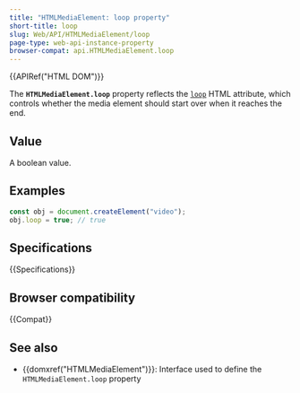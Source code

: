```yaml
---
title: "HTMLMediaElement: loop property"
short-title: loop
slug: Web/API/HTMLMediaElement/loop
page-type: web-api-instance-property
browser-compat: api.HTMLMediaElement.loop
---
```


{{APIRef("HTML DOM")}}

The **`HTMLMediaElement.loop`** property reflects the [`loop`](/en-US/docs/Web/HTML/Reference/Element/video#loop) HTML attribute, which controls whether the media element should start over when it reaches the end.

## Value

A boolean value.

## Examples

```js
const obj = document.createElement("video");
obj.loop = true; // true
```

## Specifications

{{Specifications}}

## Browser compatibility

{{Compat}}

## See also

- {{domxref("HTMLMediaElement")}}: Interface used to define the `HTMLMediaElement.loop` property
